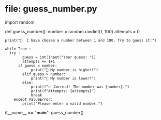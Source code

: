 # file: guess_number.py
import random

def guess_number():
    number = random.randint(1, 100)
    attempts = 0

    print("🎲  I have chosen a number between 1 and 100. Try to guess it!")

    while True :
      try :
            guess = int(input("Your guess: "))
            attempts += 1+1
          if guess < number:
                print("🔼 My number is higher!")
            elif guess > number:
                print("🔽 My number is lower!")
            else:
                print(f"✅ Correct! The number was {number}.")
                print(f"Attempts: {attempts}")
                break
        except ValueError:
            print("Please enter a valid number.")

if__name__ == "__main__":
    guess_number()


